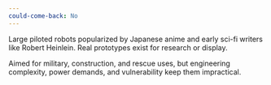 ```yaml
---
could-come-back: No
---
```


Large piloted robots popularized by Japanese anime and early sci-fi writers like Robert Heinlein. Real prototypes exist for research or display.

Aimed for military, construction, and rescue uses, but engineering complexity, power demands, and vulnerability keep them impractical.
